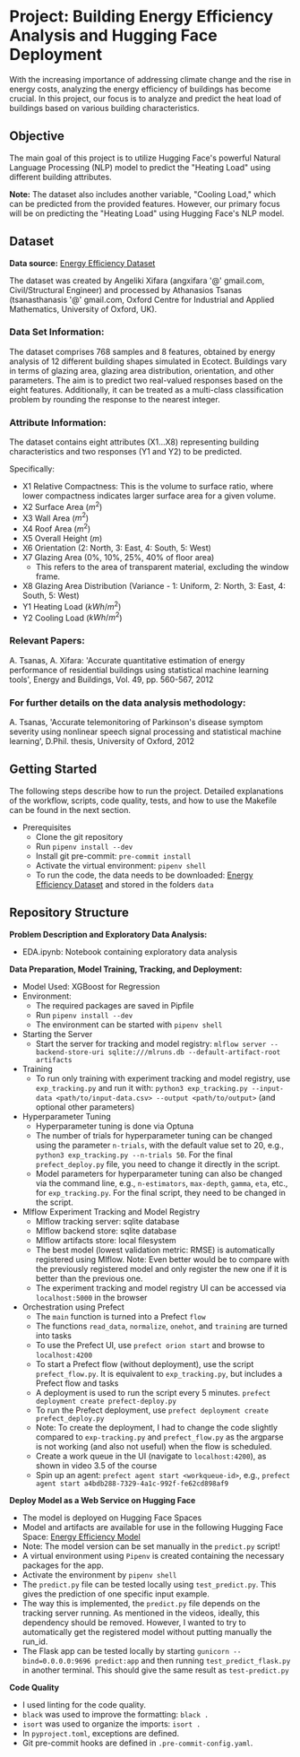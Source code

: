 # Project: Building Energy Efficiency Analysis and Hugging Face Deployment

With the increasing importance of addressing climate change and the rise in energy costs, analyzing the energy efficiency of buildings has become crucial. In this project, our focus is to analyze and predict the heat load of buildings based on various building characteristics.

## Objective

The main goal of this project is to utilize Hugging Face's powerful Natural Language Processing (NLP) model to predict the "Heating Load" using different building attributes.

**Note:** The dataset also includes another variable, "Cooling Load," which can be predicted from the provided features. However, our primary focus will be on predicting the "Heating Load" using Hugging Face's NLP model.

## Dataset

**Data source:** [Energy Efficiency Dataset](https://www.kaggle.com/datasets/elikplim/eergy-efficiency-dataset)

The dataset was created by Angeliki Xifara (angxifara '@' gmail.com, Civil/Structural Engineer) and processed by Athanasios Tsanas (tsanasthanasis '@' gmail.com, Oxford Centre for Industrial and Applied Mathematics, University of Oxford, UK).

### Data Set Information:

The dataset comprises 768 samples and 8 features, obtained by energy analysis of 12 different building shapes simulated in Ecotect. Buildings vary in terms of glazing area, glazing area distribution, orientation, and other parameters. The aim is to predict two real-valued responses based on the eight features. Additionally, it can be treated as a multi-class classification problem by rounding the response to the nearest integer.

### Attribute Information:

The dataset contains eight attributes (X1...X8) representing building characteristics and two responses (Y1 and Y2) to be predicted.

Specifically:
* X1 Relative Compactness: This is the volume to surface ratio, where lower compactness indicates larger surface area for a given volume.
* X2 Surface Area ($m^2$)
* X3 Wall Area ($m^2$)
* X4 Roof Area ($m^2$)
* X5 Overall Height ($m$)
* X6 Orientation (2: North, 3: East, 4: South, 5: West)
* X7 Glazing Area (0%, 10%, 25%, 40% of floor area)
    * This refers to the area of transparent material, excluding the window frame.
* X8 Glazing Area Distribution (Variance - 1: Uniform, 2: North, 3: East, 4: South, 5: West)
* Y1 Heating Load ($kWh/m^2$)
* Y2 Cooling Load ($kWh/m^2$)

### Relevant Papers:

A. Tsanas, A. Xifara: 'Accurate quantitative estimation of energy performance of residential buildings using statistical machine learning tools', Energy and Buildings, Vol. 49, pp. 560-567, 2012

### For further details on the data analysis methodology:

A. Tsanas, 'Accurate telemonitoring of Parkinson's disease symptom severity using nonlinear speech signal processing and statistical machine learning', D.Phil. thesis, University of Oxford, 2012

## Getting Started

The following steps describe how to run the project. Detailed explanations of the workflow, scripts, code quality, tests, and how to use the Makefile can be found in the next section.

* Prerequisites
  * Clone the git repository
  * Run `pipenv install --dev`
  * Install git pre-commit: `pre-commit install`
  * Activate the virtual environment: `pipenv shell`
  * To run the code, the data needs to be downloaded: [Energy Efficiency Dataset](https://www.kaggle.com/datasets/elikplim/eergy-efficiency-dataset) and stored in the folders `data`

## Repository Structure

**Problem Description and Exploratory Data Analysis:** 
* EDA.ipynb: Notebook containing exploratory data analysis

**Data Preparation, Model Training, Tracking, and Deployment:** 
* Model Used: XGBoost for Regression
* Environment:
    * The required packages are saved in Pipfile
    * Run `pipenv install --dev`
    * The environment can be started with `pipenv shell`
* Starting the Server
    * Start the server for tracking and model registry: `mlflow server --backend-store-uri sqlite:///mlruns.db --default-artifact-root artifacts`
* Training
    * To run only training with experiment tracking and model registry, use `exp_tracking.py` and run it with: `python3 exp_tracking.py --input-data <path/to/input-data.csv> --output <path/to/output>` (and optional other parameters)
* Hyperparameter Tuning
    * Hyperparameter tuning is done via Optuna
    * The number of trials for hyperparameter tuning can be changed using the parameter `n-trials`, with the default value set to 20, e.g., `python3 exp_tracking.py --n-trials 50`. For the final `prefect_deploy.py` file, you need to change it directly in the script.
    * Model parameters for hyperparameter tuning can also be changed via the command line, e.g., `n-estimators`, `max-depth`, `gamma`, `eta`, etc., for `exp_tracking.py`. For the final script, they need to be changed in the script.
* Mlflow Experiment Tracking and Model Registry
    * Mlflow tracking server: sqlite database
    * Mlflow backend store: sqlite database
    * Mlflow artifacts store: local filesystem
    * The best model (lowest validation metric: RMSE) is automatically registered using Mlflow. Note: Even better would be to compare with the previously registered model and only register the new one if it is better than the previous one.
    * The experiment tracking and model registry UI can be accessed via `localhost:5000` in the browser
* Orchestration using Prefect
    * The `main` function is turned into a Prefect `flow`
    * The functions `read_data`, `normalize`, `onehot`, and `training` are turned into tasks
    * To use the Prefect UI, use `prefect orion start` and browse to `localhost:4200`
    * To start a Prefect flow (without deployment), use the script `prefect_flow.py`. It is equivalent to `exp_tracking.py`, but includes a Prefect flow and tasks
    * A deployment is used to run the script every 5 minutes. `prefect deployment create prefect-deploy.py`
    * To run the Prefect deployment, use `prefect deployment create prefect_deploy.py`
    * Note: To create the deployment, I had to change the code slightly compared to `exp-tracking.py` and `prefect_flow.py` as the argparse is not working (and also not useful) when the flow is scheduled.
    * Create a work queue in the UI (navigate to `localhost:4200`), as shown in video 3.5 of the course
    * Spin up an agent: `prefect agent start <workqueue-id>`, e.g., `prefect agent start a4bdb288-7329-4a1c-992f-fe62cd898af9`

**Deploy Model as a Web Service on Hugging Face** 
* The model is deployed on Hugging Face Spaces
* Model and artifacts are available for use in the following Hugging Face Space: [Energy Efficiency Model](https://huggingface.co/spaces/martinnnuez/Energy_Efficiency)
* Note: The model version can be set manually in the `predict.py` script! 
* A virtual environment using `Pipenv` is created containing the necessary packages for the app.
* Activate the environment by `pipenv shell`
* The `predict.py` file can be tested locally using `test_predict.py`. This gives the prediction of one specific input example.
* The way this is implemented, the `predict.py` file depends on the tracking server running. As mentioned in the videos, ideally, this dependency should be removed. However, I wanted to try to automatically get the registered model without putting manually the run_id.
* The Flask app can be tested locally by starting `gunicorn --bind=0.0.0.0:9696 predict:app` and then running `test_predict_flask.py` in another terminal. This should give the same result as `test-predict.py`

**Code Quality**
* I used linting for the code quality.
* `black` was used to improve the formatting: `black .`
* `isort` was used to organize the imports: `isort .`
* In `pyproject.toml`, exceptions are defined.
* Git pre-commit hooks are defined in `.pre-commit-config.yaml`.
